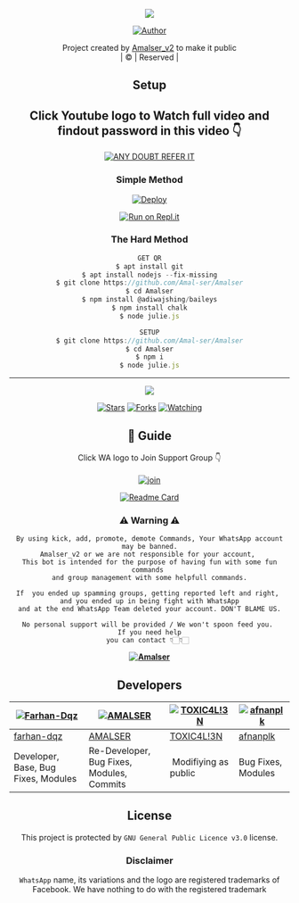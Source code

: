 <div align="center">

 </a>
</p>
<div align="center">
  <p align="center">
<img src=https://i.imgur.com/w89FHm7.jpeg>
</p>
  <p align="center">
<a href="https://github.com/cyberchekuthan"><img title="Author" src="https://img.shields.io/badge/Author-Amal-cyberchekuthan/Amalser_v2?color=blue&style=for-the-badge&logo=whatsapp"></a>
</p>
</div>
<p align="center">
Project created by <a href="https://github.com/cyberchekuthan">Amalser_v2</a> to make it public
    <br>
       | © |
        Reserved |
    <br> 
</p>

## Setup
<div align="center"> 


## Click Youtube logo to Watch full video and findout password in this video 👇

 [![ANY DOUBT REFER IT](https://www.linkpicture.com/q/YouTube-Logo-700x394.png)](https://youtu.be/fd0KPblop-k)


  ### Simple Method
  
[![Deploy](https://www.herokucdn.com/deploy/button.svg)](https://heroku.com/deploy?template=https://github.com/Amal-ser/Amalser.git)



  
[![Run on Repl.it](https://repl.it/badge/github/quiec/whatsAlfa)](https://replit.com/@Amalser/Amalser)
  
### The Hard Method
```js
GET QR
$ apt install git
$ apt install nodejs --fix-missing
$ git clone https://github.com/Amal-ser/Amalser
$ cd Amalser
$ npm install @adiwajshing/baileys
$ npm install chalk
$ node julie.js
```
      
```js
SETUP
$ git clone https://github.com/Amal-ser/Amalser
$ cd Amalser
$ npm i
$ node julie.js
```

----

  <p align="center">
  <a href="httsp://github.com/Amal-ser/Amalser">
    
<a href="https://github.com/cyberchekuthan/followers">
<img src="https://img.shields.io/github/repo-size/cyberchekuthan/Amalser_v2?color=green&label=Repo%20total%20size&style=plastic">
<p align="center">
<a href="https://github.com/cyberchekuthan/followers"
<img title="Followers" src="https://img.shields.io/github/followers/cyberchekuthan?color=blue&style=flat-square"></a>
<a href="https://github.com/cyberchekuthan/Amalser_v2/stargazers/"><img title="Stars" src="https://img.shields.io/github/stars/cyberchekuthan/Amalser_v2?color=blue&style=flat-square"></a>
<a href="https://github.com/cyberchekuthan/Amalser_v2/network/members"><img title="Forks" src="https://img.shields.io/github/forks/cyberchekuthan/Amalser_v2?color=blue&style=flat-square"></a>
<a href="https://github.com/cyberchekuthan/Amalser_v2/watchers"><img title="Watching" src="https://img.shields.io/github/watchers/cyberchekuthan/Amalser_v2?label=Watchers&color=blue&style=flat-square"></a>
</p>

## 📢 Guide
Click WA logo to Join Support Group 👇
    <br>
<br>
  [![join](https://github.com/Alien-alfa/PublicBot/blob/main/wlogo.svg.png)](https://chat.whatsapp.com/CbRlEux876XFsWQfIlOKty)
  <div align="center">
       
  [![Readme Card](https://github-readme-stats.vercel.app/api/pin/?username=Amal-ser&repo=Amalser&theme=nightowl)](https://github.com/Amal-ser/Amalser)
  </div>
    
### ⚠ Warning ⚠

```
By using kick, add, promote, demote Commands, Your WhatsApp account may be banned.
Amalser_v2 or we are not responsible for your account, 
This bot is intended for the purpose of having fun with some fun commands 
and group management with some helpfull commands.

If  you ended up spamming groups, getting reported left and right, 
and you ended up in being fight with WhatsApp
and at the end WhatsApp Team deleted your account. DON'T BLAME US.

No personal support will be provided / We won't spoon feed you. 
If you need help
you can contact 👇🏻👇🏻 
```
**[![Amalser](https://www.linkpicture.com/q/WHTSPP-LOGO.png)](http://wa.me/919895828468?text=Can%20you%20help%20bro)**

## Developers
  <div align="center">
    
  [![Farhan-Dqz](https://github.com/farhan-dqz.png?size=100)](https://github.com/farhan-dqz) | [![AMALSER](https://github.com/Amal-ser.png?size=100)](https://github.com/Amal-ser) |  [![TOXIC4L!3N](https://github.com/Alien-alfa.png?size=100)](https://github.com/AI-VIKI) | [![afnanplk](https://github.com/afnanplk.png?size=100)](https://github.com/afnanplk) 
----|----|----|----
[farhan-dqz](https://github.com/farhan-dqz) | [AMALSER](https://github.com/Amal-ser) | [TOXIC4L!3N](https://github.com/AI-VIKI) | [afnanplk](https://github.com/afnanplk) 
Developer, Base, Bug Fixes, Modules| Re-Developer, Bug Fixes, Modules, Commits |  Modifiying  as   public | Bug Fixes, Modules 
  </div>
    


## License
This project is protected by `GNU General Public Licence v3.0` license.

### Disclaimer
`WhatsApp` name, its variations and the logo are registered trademarks of Facebook. We have nothing to do with the registered trademark
